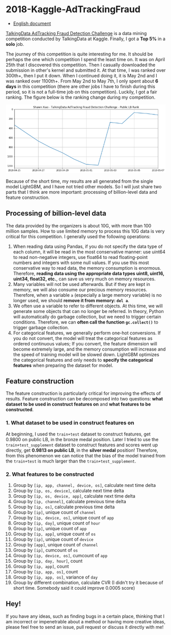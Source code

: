 # 2018-Kaggle-AdTrackingFraud

- [English document](README.md)


[TalkingData AdTracking Fraud Detection Challenge](https://www.kaggle.com/c/talkingdata-adtracking-fraud-detection) is a data mining competition conducted by TalkingData at Kaggle. Finally, I got a **Top 5%** in a **solo** job.

The journey of this competition is quite interesting for me. It should be perhaps the one which competition I spend the least time on. It was on April 25th that I discovered this competition. Then I casually downloaded the submission in other's kernel and submitted it. At that time, I was ranked over 300th+, then I put it down. When I continued doing it, it is May 2nd and I was ranked over 1100th+. From May 2nd to May 7th, I only spent about **6 days** in this competition (there are other jobs I have to finish during this period, so it is not a full-time job on this competition). Luckily, I got a fair ranking. The figure below is the ranking change during my competition.

![rank](pic/rank.png)

Because of the short time, my results are all generated from the single model LightGBM, and I have not tried other models. So I will just share two parts that I think are more important: processing of billion-level data and feature construction.

## Processing of billion-level data

The data provided by the organizers is about 10G, with more than 100 million samples. How to use limited memory to process this 10G data is very critical for this competition. I generally used the following operations:

1. When reading data using Pandas, if you do not specify the data type of each column, it will be read in the most conservative manner: use uint64 to read non-negative integers, use float64 to read floating-point numbers and integers with some null values. If you use this most conservative way to read data, the memory consumption is enormous. Therefore, **reading data using the appropriate data types uint8, uint16, uint34, float32, etc.**, can save us very much on memory resources.
2. Many variables will not be used afterwards. But if they are kept in memory, we will also consume our precious memory resources. Therefore, when a variable `a` (especially a large memory variable) is no longer used, we should **remove it from memory: `del a`**.
3. We often use a variable to refer to different objects. At this time, we will generate some objects that can no longer be referred. In theory, Python will automatically do garbage collection, but we need to trigger certain conditions. Therefore, we can **often call the function `gc.collect()`** to trigger garbage collection.
4. For categorical features, we generally perform one-hot conversions. If you do not convert, the model will treat the categorical features as ordered continuous values; If you convert, the feature dimension will become extremely large, and the memory consumption will increase and the speed of training model will be slowed down. LightGBM optimizes the categorical features and only needs to **specify the categorical features** when preparing the dataset for model.

## Feature construction

The feature construction is particularly critical for improving the effects of results. Feature construction can be decomposed into two questions: **what dataset to be used in construct features on** and **what features to be constructed**.

### 1. What dataset to be used in construct features on

At beginning, I used the `train+test` dataset to construct features, get 0.9800 on public LB, in the bronze medal position. Later I tried to use the `train+test_supplement` dataset to construct features and scores went up directly, get **0.9813 on public LB**, in the **silver medal** position! Therefore, from this phenomenon we can notice that the bias of the model trained from the `train+test` is much larger than the `train+test_supplement`.

### 2. What features to be constructed

1. Group by `[ip, app, channel, device, os]`, calculate next time delta
2. Group by `[ip, os, device]`, calculate next time delta
3. Group by `[ip, os, device, app]`, calculate next time delta
4. Group by `[ip, channel]`, calculate previous time delta
5. Group by `[ip, os]`, calculate previous time delta
6. Group by `[ip]`, unique count of `channel`
7. Group by `[ip, device, os]`, unique count of `app`
8. Group by `[ip, day]`, unique count of `hour`
9. Group by `[ip]`, unique count of `app`
10. Group by `[ip, app]`, unique count of `os`
11. Group by `[ip]`, unique count of `device`
12. Group by `[app]`, unique count of `channel`
13. Group by `[ip]`, cumcount of `os`
14. Group by `[ip, device, os]`, cumcount of `app`
15. Group by `[ip, day, hour]`, count
16. Group by `[ip, app]`, count
17. Group by `[ip, app, os]`, count
18. Group by `[ip, app, os]`, variance of `day`
19. Group by different combination, calculate CVR (I didn't try it because of short time. Somebody said it could improve 0.0005 score)

## Hey!

If you have any ideas, such as finding bugs in a certain place, thinking that I am incorrect or impenetrable about a method or having more creative ideas, please feel free to send an issue, pull request or discuss it directly with me! 
